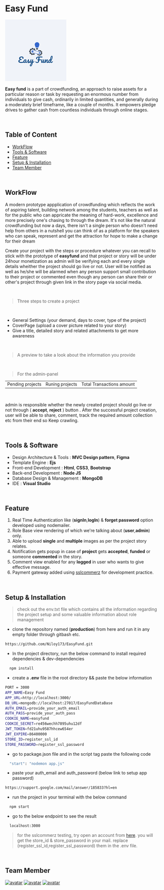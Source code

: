# Easy Fund

![Logo](https://github.com/Niloy173/EasyFund/blob/production/public/images/favicon.png)

**Easy fund** is a part of crowdfunding, an approach to raise assets for a particular reason or task by requesting an enormous number from individuals to give cash, ordinarily in limited quantities, and generally during a moderately brief timeframe, like a couple of months. It empowers pledge drives to gather cash from countless individuals through online stages.

<br>

## Table of Content

<ul>

  <li><a href="#description">WorkFlow</a></li>
  <li><a href="#tools">Tools & Software</a></li>
  <li><a href="#feature">Feature</a></li>
  <li><a href="#setup">Setup & Installation</a></li>
  <li><a href="#team">Team Member</a></li>

</ul>

<br>

<div id="description">

## WorkFlow

A modern prototype appplication of crowdfunding which reflects the work of aspiring talent, building network among the students, teachers as well as for the public who can appricate the meaning of hard-work, excellence and more precisely one's chasing to through the dream. It's not like the natural crowdfunding but now a days, there isn't a single person who doesn't need help from others in a nutshell you can think of as a platform for the speakers who can speak, represent and get the attraction for hope to make a change for their dream

Create your project with the steps or procedure whatever you can recall to stick with the prototype of **easyfund** and that project or story will be under 24hour monetization as admin will be verifying each and every single details wheither the project should go live or not. User will be notified as well as he/she will be alarmed when any person support small contribution to their project or commented even though any person can share their or other's project through given link in the
story page via social media.

<br>

> Three steps to create a project

<br>

- General Settings (your demand, days to cover, type of the project)
- CoverPage (upload a cover picture related to your story)
- Give a title, detailed story and related attachments to get more awareness

<br>

> A preview to take a look about the information you provide

<br>

> For the admin-panel

  <table>

  <tr>
    <td>Pending projects</td>
     <td>Runing projects</td>
      <td>Total Transactions amount</td>
       
  </tr>

</table>

<br>

admin is responsible whether the newly created project should go live or not through ( **accept**, **reject** ) button . After the successful project creation, user will be able to share, comment, track the required amount collection etc from their end so Keep crawling.

</div>

<br>

<div id="tools">

## Tools & Software

- Design Architecture & Tools : **MVC Design pattern**, **Figma**
- Template Engine : **Ejs**
- Front-end Development : **Html**, **CSS3**, **Bootstrap**
- Back-end Development : **Node JS**
- Database Design & Management : **MongoDB**
- IDE : **Visual Studio**

</div>

<br>

<div id="feature">

## Feature

1. Real Time Authentication like (**signIn**,**logIn**) & **forget password** option developed using nodemailer.
2. Role Base view rendering of which we're talking about (**user**,**admin**) only.
3. Able to upload **single** and **multiple** images as per the project story relates.
4. Notification gets popup in case of **project** gets **accepted**, **funded** or someone **commented** in the story.
5. Comment view enabled for any **logged** in user who wants to give effective message.
6. Payment gateway added using <a href="https://developer.sslcommerz.com/registration/">sslcommerz</a> for development practice.

</div>

<br>

<div id="setup">

## Setup & Installation

> check out the env.txt file which contains all the information regarding the project setup and
> some valuable information about role management

- clone the repository named (**production**) from here and run it in any empty folder through gitbash etc.

```sh
https://github.com/Niloy173/EasyFund.git
```

- In the project directory, run the below command to install required dependencies & dev-dependencies

```sh
  npm install
```

- create a **.env** file in the root directory && paste the below information

```sh
PORT = 3000
APP_NAME=Easy Fund
APP_URL=http://localhost:3000/
DB_URL=mongodb://localhost:27017/EasyFundDataBase
AUTH_EMAIL=provide_your_auth_email
AUTH_PASS=provide_your_auth_pass
COOKIE_NAME=easyfund
COOKIE_SECRET=re456wechh7895uhu12df
JWT_TOKEN=fd21uhu9587hhcew654er
JWT_EXPIRE=86400000
STORE_ID=register_ssl_id
STORE_PASSWORD=register_ssl_password
```

- go to package.json file and in the script tag paste the following code

```sh
  "start": "nodemon app.js"
```

- paste your auth_email and auth_password (below link to setup app password)

```sh
https://support.google.com/mail/answer/185833?hl=en
```

- run the project in your terminal with the below command

```sh
  npm start
```

- go to the below endpoint to see the result

```sh
  localhost:3000
```

> for the sslcommerz testing, try open an account from <a href="https://developer.sslcommerz.com/registration/">here</a>. you will get the store_id & store_password in your mail. replace (register_ssl_id,register_ssl_password) them in the .env file.

</div>

<br>

<div id="team">

## Team Member

[![avatar](https://images.weserv.nl/?url=avatars.githubusercontent.com/u/42918591?v=45h=45&w=48&fit=cover&mask=circle&maxage=7d)](https://github.com/newlyyyy)
[![avatar](https://images.weserv.nl/?url=avatars.githubusercontent.com/u/57285905?v=4&h=48&w=48&fit=cover&mask=circle&maxage=7d)](https://github.com/Coder-Towhid)
[![avatar](https://images.weserv.nl/?url=avatars.githubusercontent.com/u/63700841?v=4&h=48&w=48&fit=cover&mask=circle&maxage=7d)](https://github.com/Niloy173)

</div>
